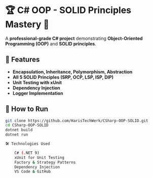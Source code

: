 # 🏆 C# OOP - SOLID Principles Mastery 🚀

A **professional-grade C# project** demonstrating **Object-Oriented Programming (OOP)** and **SOLID principles**.

## 📌 Features
- **Encapsulation, Inheritance, Polymorphism, Abstraction**
- **All 5 SOLID Principles (SRP, OCP, LSP, ISP, DIP)**
- **Unit Testing with xUnit**
- **Dependency Injection**
- **Logger Implementation**

## 🚀 How to Run
```bash
git clone https://github.com/HarisTechWerk/CSharp-OOP-SOLID.git
cd CSharp-OOP-SOLID
dotnet build
dotnet run

🛠 Technologies Used

    C# (.NET 9)
    xUnit for Unit Testing
    Factory & Strategy Patterns
    Dependency Injection
    VS Code & GitHub